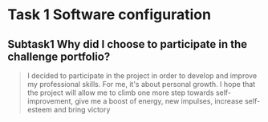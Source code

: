 # **Task 1 Software configuration**
## **Subtask1 Why did I choose to participate in the challenge portfolio?**
>I decided to participate in the project in order to develop and improve my professional skills. For me, it's about personal growth. I hope that the project will allow me to climb one more step towards self-improvement, give me a boost of energy, new impulses, increase self-esteem and bring victory
